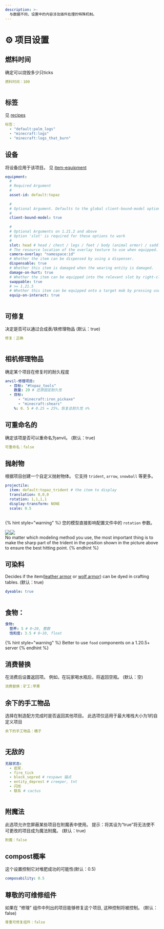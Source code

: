 ```yaml
---
description: >-
  与数据不同，设置中的内容涉及插件处理的特殊机制。
---
```


# ⚙️ 项目设置

## 燃料时间

确定可以烧毁多少只ticks

```yaml
燃料时间：100
```

<figure><img src="https://content.gitbook.com/content/OgvQ1fEJPROp7131PPlK/blobs/ETo97tqrp6GsxMMc4zOX/image.png" alt=""><figcaption></figcaption></figure>

## 标签

见 [recipes](../recipes "提及")

```yaml
标签：
  - "default:palm_logs"
  - "minecraft:logs"
  - "minecraft:logs_that_burn"
```

## 设备

将设备应用于该项目。 见 [item-equipment](item-equipment "提及")

```yaml
equipment:
  #
  # Required Argument
  #
  asset-id: default:topaz
  
  # 
  # Optional Argument. Defaults to the global client-bound-model option in config.yml
  #
  client-bound-model: true
  
  #
  # Optional Arguments on 1.21.2 and above
  # Option 'slot' is required for these options to work
  #
  slot: head # head / chest / legs / feet / body (animal armor) / saddle 
  # The resource location of the overlay texture to use when equipped. The directory this refers to is assets/<namespace>/textures/<id>.
  camera-overlay: "namespace:id"
  # Whether the item can be dispensed by using a dispenser.
  dispensable: true
  # Whether this item is damaged when the wearing entity is damaged.
  damage-on-hurt: true
  # Whether the item can be equipped into the relevant slot by right-clicking.
  swappable: true
  # >= 1.21.5
  # Whether this item can be equipped onto a target mob by pressing use on it (as long as this item can be equipped on the target at all)
  equip-on-interact: true
```

<figure><img src="https://1836335287-files.gitbook.io/~/files/v0/b/gitbook-x-prod.appspot.com/o/spaces%2FOgvQ1fEJPROp7131PPlK%2Fuploads%2FDrJjArxUMGqZdTcFNlbB%2Fimage.png?alt=media&#x26;token=b507bcfd-b23f-42d5-a610-51e45544b465" alt=""><figcaption></figcaption></figure>

## 可修复

决定是否可以通过合成表/铁修理物品 (默认：true)

```yaml
修复：正确
```

<figure><img src="https://1836335287-files.gitbook.io/~/files/v0/b/gitbook-x-prod.appspot.com/o/spaces%2FOgvQ1fEJPROp7131PPlK%2Fuploads%2FsFmbIZ3gKhZRd0i2aJ8N%2Fimage.png?alt=media&#x26;token=105464c8-4910-4b0e-9e68-a3f968468e99" alt=""><figcaption></figcaption></figure>

## 相机修理物品

确定某个项目在修复时的耐久程度

```yaml
anvil-修理项目:
  - 目标: "#topaz_tools"
    数量: 20 # 还原固定耐久性
  - 目标:
      - "minecraft:iron_pickaxe"
      - "minecraft:shears"
    %: 0. 5 # 0.25 = 25%，恢复总耐久性 n%
```

## 可重命名的

确定该项是否可以重命名为anvil。 (默认：true)

```yaml
可重命名：false
```

## 抛射物

根据项目创建一个自定义抛射物体。 它支持 `trident`, `arrow`, `snowball` 等更多。

```yaml
projectile:
  item: default:topaz_trident # the item to display
  translation: 0,0,0
  rotation: 1,1,1,1
  display-transform: NONE
  scale: 0.5
```

<figure><img src="https://1836335287-files.gitbook.io/~/files/v0/b/gitbook-x-prod.appspot.com/o/spaces%2FOgvQ1fEJPROp7131PPlK%2Fuploads%2FMXNMpGU2nEZuaIZZdXje%2Fimage.png?alt=media&#x26;token=a8d196fb-e093-4c29-a796-83ad28ca3cac" alt=""><figcaption></figcaption></figure>

{% hint style="warning" %}
您的模型直接影响配置文件中的 `rotation` 参数。

![](https://1836335287-files.gitbook.io/~/files/v0/b/gitbook-x-prod.appspot.com/o/spaces%2FOgvQ1fEJPROp7131PPlK%2Fuploads%2F6VmwwP0bhtIijZEsXG2e%2Fimage.png?alt=media\&token=df1e2bd8-d608-4c19-9cf5-dcd2cc534505)![](https://1836335287-files.gitbook.io/~/files/v0/b/gitbook-x-prod.appspot.com/o/spaces%2FOgvQ1fEJPROp7131PPlK%2Fuploads%2FL7y7eP6xIqwRXrLKlqcb%2Fimage.png?alt=media\&token=df7f1d90-dffd-4db4-b3e9-c86195564187)\
No matter which modeling method you use, the most important thing is to make the sharp part of the trident in the position shown in the picture above to ensure the best hitting point.
{% endhint %}

## 可染料

Decides if the item([leather armor](https://minecraft.wiki/w/Leather_armor) or [wolf armor](https://minecraft.wiki/w/Wolf_armor)) can be dyed in crafting tables. (默认：true)

```yaml
dyeable: true
```

<figure><img src="https://1836335287-files.gitbook.io/~/files/v0/b/gitbook-x-prod.appspot.com/o/spaces%2FOgvQ1fEJPROp7131PPlK%2Fuploads%2FKPAQnbm7LyeQtQ6UHHyp%2Fimage.png?alt=media&#x26;token=bbe9e687-6486-451f-8762-32849b4c0e34" alt=""><figcaption></figcaption></figure>

## 食物：

```yaml
食物:
  营养: 5 # 0~20, 整数
  饱和度: 3.5 # 0~10, float
```

{% hint style="warning" %}
Better to use `food` components on a 1.20.5+ server
{% endhint %}

## 消费替换

在消费后设置返回项。 例如，在玩家喝水瓶后，将返回空瓶。 (默认：空)

```yaml
消费替换：矿工:苹果
```

## 余下的手工物品

选择在制造配方完成时是否返回其他项目。 此选项仅适用于最大堆栈大小为1的自定义项目

```yaml
余下的手工物品：桶子
```

<figure><img src="https://1836335287-files.gitbook.io/~/files/v0/b/gitbook-x-prod.appspot.com/o/spaces%2FOgvQ1fEJPROp7131PPlK%2Fuploads%2FG5Gx2xMlH4SspQC1P66y%2Fimage.png?alt=media&#x26;token=5a6e6d26-8730-4f07-ae94-dabb0fc3b520" alt=""><figcaption></figcaption></figure>

## 无敌的

```yaml
无敌状态:
  - 岩浆.
  - fire_tick
  - block_sepred # respawn 锚点
  - entity_deprest # creeper, tnt
  - 闪烁
  - 联系 # cactus
```

<figure><img src="https://1836335287-files.gitbook.io/~/files/v0/b/gitbook-x-prod.appspot.com/o/spaces%2FOgvQ1fEJPROp7131PPlK%2Fuploads%2FHYC5C0eMeqoVtNWk2QbI%2Fimage.png?alt=media&#x26;token=15fdae30-932b-4ab3-9a00-a81102e5dccf" alt=""><figcaption></figcaption></figure>

## 附魔法

此选项允许您屏蔽某些项目在附魔表中使用。 提示：将其设为“true”将无法使不可更改的项目成为魔法附魔。 (默认：true)

```yaml
附魔：false
```

## compost概率

这个设置控制它对堆肥成功的可能性(默认：0.5)

```yaml
composability: 0.5
```

## 尊敬的可维修组件

如果在 "修理" 组件中列出的项目能够修复这个项目, 这种控制将被控制。 (默认：false)

```yaml
尊重可修复组件：false
```
